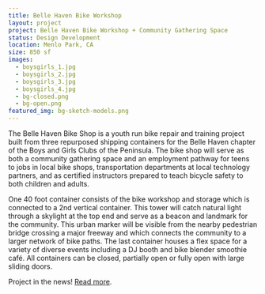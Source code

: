 ```yaml
---
title: Belle Haven Bike Workshop
layout: project
project: Belle Haven Bike Workshop + Community Gathering Space
status: Design Development
location: Menlo Park, CA
size: 850 sf
images:
  - boysgirls_1.jpg
  - boysgirls_2.jpg
  - boysgirls_3.jpg
  - boysgirls_4.jpg
  - bg-closed.png
  - bg-open.png
featured_img: bg-sketch-models.png
---
```


The Belle Haven Bike Shop is a youth run bike repair and training project built from three repurposed shipping containers for the Belle Haven chapter of the Boys and Girls Clubs of the Peninsula. The bike shop will serve as both a community gathering space and an employment pathway for teens to jobs in local bike shops, transportation departments at local technology partners, and as certified instructors prepared to teach bicycle safety to both children and adults.

One 40 foot container consists of the bike workshop and storage which is connected to a 2nd vertical container. This tower will catch natural light through a skylight at the top end and serve as a beacon and landmark for the community. This urban marker will be visible from the nearby pedestrian bridge crossing a major freeway and which connects the community to a larger network of bike paths. The last container houses a flex space for a variety of diverse events including a DJ booth and bike blender smoothie café. All containers can be closed, partially open or fully open with large sliding doors.

Project in the news! <a href="http://www.almanacnews.com/news/2014/02/16/boys--girls-club-aims-to-bring-bike-shop-to-belle-haven" target="_blank">Read more</a>.